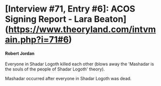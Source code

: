 # [Interview #71, Entry #6]: ACOS Signing Report - Lara Beaton](https://www.theoryland.com/intvmain.php?i=71#6)

#### Robert Jordan

Everyone in Shadar Logoth killed each other (blows away the 'Mashadar is the souls of the people of Shadar Logoth' theory).

Mashadar occurred after everyone in Shadar Logoth was dead.

